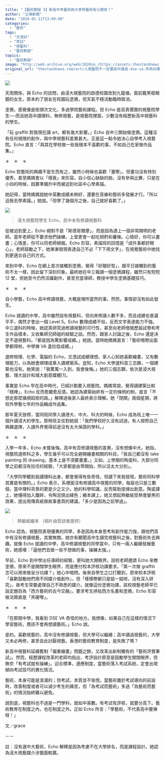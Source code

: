 ```yaml
---
title: "【藝術教獄 5】新高中考藝術與大學修藝術有乜關係？"
author: "立場新聞"
date: "2016-01-11T13:09:00"
categories:
  - "藝術"
tags:
  - "文憑試"
  - "考試"
  - "視藝科"
  - "藝術教獄"
topics:
  - "藝術教獄"
image: "http://web.archive.org/web/2020im_/https://assets.thestandnews.com/media/photos/va-04_g2juX.png"
original_url: "thestandnews.com/art/入視藝院不一定要高中讀過-dse-va-所為何事"
---
```

![](http://web.archive.org/web/2020im_/https://assets.thestandnews.com/media/photos/va-04_g2juX.png)

天雨關係，與 Echo 的訪問，由浸大視藝院的啟德校園改到九龍塘。面前戴黑框眼鏡的女生，原本約了朋友在校園玩塗鴉，但天氣不穩活動臨時取消。

塗鴉，感覺像是街頭次文化，多過學院藝術課程。但 Echo 是貨真價實的視藝院學生──而且她高中讀理科，無修視藝，是視藝院裡面，少數沒有經歷新高中視藝科的學生。

「玩 graffiti 對我現在讀 art，都有幾大影響。」Echo 自中三開始做塗鴉。這種沒有任何規限的創作，與中學視藝科差異甚大。正是這一點令她決心自學考入視藝院。Echo 直言：「與其在學校做一些我根本不喜歡的事，不如自己在家做作品集。」

＊　＊　＊

Echo 對藝術的興趣不是生而有之，雖然小時候也喜歡「畫嘢」，但畫功沒有特別優秀，甚至媽媽會以「樣衰」來形容。自小信心缺缺的她，沒有參與比賽，只是在小四的時候，因要準備升中而被迫到社區中心學素描。

她記得，當時媽媽說她中英數成績未夠好，還要在音樂和藝術多發展才行。「所以迫我去學素描。」她說。「但學了幾個月之後，自己就好喜歡了。」

![](http://web.archive.org/web/2020im_/https://assets.thestandnews.com/media/photos/1929836_10153422803336656_2016728822914371157_n_wN86A_Mq6CY.png)
> 浸大視藝院學生 Echo，高中未有修讀視藝科

從被迫到愛上，Echo 絕對不是「斯德哥爾摩」，而是因為遇上一個非常開明的老師。當年老師從不要求他們操練，上堂更會一起吃撈麫和薯條。心情好，你可以畫畫；心情差，你可以同老師傾偈。Echo 形容，素描班的回憶是「成件事都好開心」，老師鼓勵之下，她漸漸發現表達自己不必「下下用文字」，在視覺藝術中她找到更適合自己的方式。

來到中學，Echo 在網上首次接觸到塗鴉，覺得「好靚好型」，跟平日接觸到的藝術不太一樣，因此留下深刻印象。最終她在中三報讀一個塗鴉課程，雖然只有短短 12 堂，但她至今仍然活躍創作，甚至充當導師，教授中學生塗鴉基礎技巧。

＊　＊　＊

自小學藝，Echo 高中修讀視藝，大概是理所當然的事。然而，事情卻沒有如此發生。

Echo 就讀的中學，高中雖然設有視藝科，但向來修讀人數不多，而且成績也普遍平平，偶然才會出一個 Level 5。Echo 數理成績不俗，反而文字表達能力不強。中三選科的時候，她認真研究過修讀視藝的可行性，甚至向老師借閱歷屆試卷和考生作品樣本，又收集師兄師姐的經驗之談。然而，跟家人討論之後，Echo 還是決定不選視藝科。「都是因為驚影響成績。」她說。當時她媽媽直言：「藝術嘅嘢出面學都得啦，中學揀 VA 盞拉低成績。」

選修物理、化學、電腦的 Echo，文憑試成績理想。家人心知她喜歡繪畫，又有數理能力，以為她會順理成章入讀建築系。豈知，Echo 大學選科首三志願，一個建築也沒有。她笑說：「我驚萬一入到，我會後悔。」她的三個志願，依次是浸大視藝、理大設計和城大創意媒體\[1\]。

事實是 Echo 早在高中時代，已經計劃要入視藝院。媽媽常說，覺得讀建築比較「穩陣」，Echo 反而愈聽愈反感。她認為建築始終有一定的條例約制，直言「不想走那麼循規蹈矩的路。」解釋過後家人最終表示理解。她「閉關」兩個星期，將校外學藝七年的作品輯成作品集。

那年夏天放榜，當同班同學入讀港大、中大、科大的時候，Echo 成為班上唯一一個升讀浸大的學生。那時班主任對她說：「我們學校好久沒有試過，有人按照自己興趣選擇，入讀外界覺得前途沒有太大保證的學科。」

＊　＊　＊

入學一年多，Echo 未嘗後悔。高中有否修讀視藝的差異，沒有想像中大。她指，視藝院選修科之多，學生幾乎可以完全避開繪畫相關的科目，「我自己都沒有 take painting 同 drawing，基本上是不須要畫畫。」又如，上學期的陶瓷科，大部分同學之前都沒有拉坯的經驗，「大家都是由零開始，所以沒太大分別」。

「大學同學聽到我讀理科出身，都會覺得有些奇怪，但讀下來我發現，藝術同科學其實是有關的。」Echo 表示，系裡面沒有修讀高中視藝的同學，每屆也只是三數個，當中理科背景的更是少之又少。她的科學知識，反而幫助提煉出創意。陶瓷課上，她懂得加入鐵碎，令陶泥燒出綠色；繪本課上，她又想起熱敏紙受熱會變黑的效果，提出用傳真紙做故事書頁的建議，「多少是因為之前學過」。

![](http://web.archive.org/web/2020im_/https://assets.thestandnews.com/media/photos/397dc6_9d97aea2197c44d79a958728437b41ae_bTxV1.jpg)
> 熱敏紙繪本 （相片由受訪者提供）

Echo 認為，視藝院表現優異的同學，多是因為本身思考和創作能力強，跟他們高中有沒有修讀視藝，其實無關。她亦有聽聞高中生讀完視藝科之後，對藝術失去興趣。就像 Echo 就讀的中學，高中修讀視藝的同學當中，只有一兩人繼續發展藝術，她感嘆：「逼他們去做一些不想做的事，操練太強。」

早前，Echo 到中學出任導師的經驗，更叫她大開眼界。該校老師邀請 Echo 來教塗鴉，原來不是開闊學生眼界，而是應付校本評核功課要求。「第一次做 graffiti 怎可以用來做呈分功課？」她心中暗問。後來自學生之口打聽到，原來校本評核「喜歡鼓勵他們用不同媒介做創作」，但「樣樣嘢都只是掂一掂咁，沒有深入研究」，故考生常要處理自己不熟悉的媒介。就像這份塗鴉功課，該校視藝老師早已設定題目為「西方藝術的古今交融」，要求考生拼貼西方名畫和塗鴉，Echo 形容做法簡直是「夾硬嚟」。

＊　＊　＊

「在那間中學，我看到 DSE VA 奇怪的地方。我想像，如果自己在這樣的情況下學習藝術，應該不會再想讀藝術。」Echo 說。

是的。喜歡視藝的，高中沒有修讀視藝，但大學可以繼續；高中讀過視藝的，大學又未必再修，甚至自此討厭視藝。香港的藝術教育制度，是失敗了嗎？

新高中視藝科延續舊制「偏重繪畫」問題之餘，又改革出新制獨有的「藝術評賞筆試」。然而，經歷課程改革的老師均指出，考評設計原意是鼓勵學生開闊眼界，但無奈「有考試就有操練」。迎合標準，適應制度，當藝術落入考試系統，定會出現傾向考試技巧的異化情況。

藝術，本身可能是浪漫的；但考試，本質並不愉悅。當藝術置於考試導向的前設時，改善制度或者可以減少考生的痛苦，但「為考試而藝術」多過「為藝術而藝術」的情況始終難以避免。

說到底，視藝科也不過是一門學科，就如中英數。有考試有評核，就要分高下。藝術教育在制度之內，也在制度之外。正如 Echo 所言：「學藝術，不代表高中要揀呀！」

文／grace

－－

註：沒有選中大藝術，Echo 解釋是因為考慮不在大學排名，而是課程設計。她認為浸大視藝媒介涉獵面較廣。